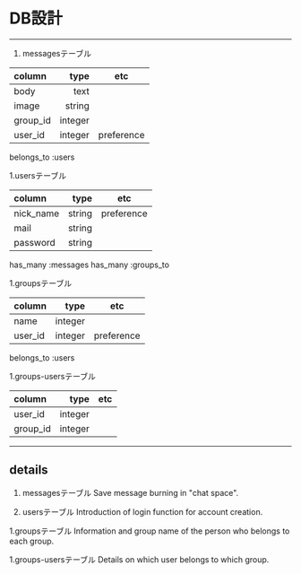 # DB設計


---
1. messagesテーブル

|column|type|etc|
|:--|--:|:--:|
|body|text||
|image|string||
|group_id|integer||
|user_id|integer|preference|

belongs_to :users


1.usersテーブル

|column|type|etc|
|:--|--:|:--:|
|nick_name|string|preference|
|mail|string||
|password|string||

has_many :messages
has_many :groups_to

1.groupsテーブル

|column|type|etc|
|:--|--:|:--:|
|name|integer||
|user_id|integer|preference|

belongs_to :users

1.groups-usersテーブル

|column|type|etc|
|:--|--:|:--:|
|user_id|integer|
|group_id|integer|


---

## details

1. messagesテーブル
Save message burning in "chat space".

1. usersテーブル
Introduction of login function for account creation.

1.groupsテーブル
Information and group name of the person who belongs to each group.

1.groups-usersテーブル
Details on which user belongs to which group.
